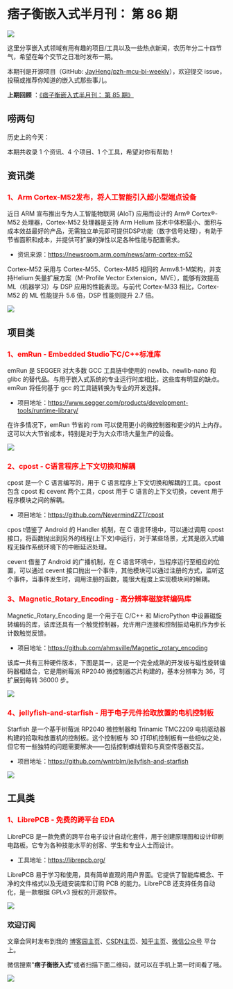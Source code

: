 # 痞子衡嵌入式半月刊： 第 86 期

![](https://raw.githubusercontent.com/JayHeng/pzh-mcu-bi-weekly/master/pics/pzh_mcu_bi_weekly.PNG)

这里分享嵌入式领域有用有趣的项目/工具以及一些热点新闻，农历年分二十四节气，希望在每个交节之日准时发布一期。

本期刊是开源项目（GitHub: [JayHeng/pzh-mcu-bi-weekly](https://github.com/JayHeng/pzh-mcu-bi-weekly)），欢迎提交 issue，投稿或推荐你知道的嵌入式那些事儿。

**上期回顾** ：[《痞子衡嵌入式半月刊： 第 85 期》](https://www.cnblogs.com/henjay724/p/17826449.html)

## 唠两句

历史上的今天：

本期共收录 1 个资讯、4 个项目、1 个工具，希望对你有帮助！

## 资讯类

### <font color="red">1、Arm Cortex-M52发布，将人工智能引入超小型端点设备</font>

近日 ARM 宣布推出专为人工智能物联网 (AIoT) 应用而设计的 Arm® Cortex®-M52 处理器，Cortex-M52 处理器是支持 Arm Helium 技术中体积最小、面积与成本效益最好的产品，无需独立单元即可提供DSP功能（数字信号处理），有助于节省面积和成本，并提供可扩展的弹性以足各种性能与配置需求。

 * 资讯来源：https://newsroom.arm.com/news/arm-cortex-m52

Cortex-M52 采用与 Cortex-M55、Cortex-M85 相同的 Armv8.1-M架构，并支持Helium 矢量扩展方案（M-Profile Vector Extension，MVE），能够有效提高 ML（机器学习）与 DSP 应用的性能表现。与前代 Cortex-M33 相比，Cortex-M52 的 ML 性能提升 5.6 倍，DSP 性能则提升 2.7 倍。

![](https://raw.githubusercontent.com/JayHeng/pzh-mcu-bi-weekly/master/pics/issue-086/cortex-m52.PNG)

## 项目类

### <font color="red">1、emRun - Embedded Studio下C/C++标准库</font>

emRun 是 SEGGER 对大多数 GCC 工具链中使用的 newlib、newlib-nano 和 glibc 的替代品。与用于嵌入式系统的专业运行时库相比，这些库有明显的缺点。emRun 将任何基于 gcc 的工具链转换为专业的开发选择。

 * 项目地址：https://www.segger.com/products/development-tools/runtime-library/

在许多情况下，emRun 节省的 rom 可以使用更小的微控制器和更少的片上内存。这可以大大节省成本，特别是对于为大众市场大量生产的设备。

![](https://raw.githubusercontent.com/JayHeng/pzh-mcu-bi-weekly/master/pics/issue-086/emRun.PNG)

### <font color="red">2、cpost - C语言程序上下文切换和解耦</font>

cpost 是一个 C 语言编写的，用于 C 语言程序上下文切换和解耦的工具。cpost 包含 cpost 和 cevent 两个工具，cpost 用于 C 语言的上下文切换，cevent 用于程序模块之间的解耦。

 * 项目地址：https://github.com/NevermindZZT/cpost

cpos t借鉴了 Android 的 Handler 机制，在 C 语言环境中，可以通过调用 cpost 接口，将函数抛出到另外的线程(上下文)中运行，对于某些场景，尤其是嵌入式编程无操作系统环境下的中断延迟处理。

cevent 借鉴了 Android 的广播机制，在 C 语言环境中，当程序运行至相应的位置，可以通过 cevent 接口抛出一个事件，其他模块可以通过注册的方式，监听这个事件，当事件发生时，调用注册的函数，能很大程度上实现模块间的解耦。 

### <font color="red">3、Magnetic_Rotary_Encoding - 高分辨率磁旋转编码库</font>

Magnetic_Rotary_Encoding 是一个用于在 C/C++ 和 MicroPython 中设置磁旋转编码的库，该库还具有一个触觉控制器，允许用户连接和控制振动电机作为步长计数触觉反馈。

 * 项目地址：https://github.com/ahmsville/Magnetic_rotary_encoding

该库一共有三种硬件版本，下图是其一，这是一个完全成熟的开发板与磁性旋转编码器相结合，它是用树莓派 RP2040 微控制器芯片构建的，基本分辨率为 36，可扩展到每转 36000 步。

![](https://raw.githubusercontent.com/JayHeng/pzh-mcu-bi-weekly/master/pics/issue-086/Magnetic_Rotary_Encoding.PNG)

### <font color="red">4、jellyfish-and-starfish - 用于电子元件拾取放置的电机控制板</font>

Starfish 是一个基于树莓派 RP2040 微控制器和 Trinamic TMC2209 电机驱动器构建的拾取和放置机的控制板。这个控制板与 3D 打印机控制板有一些相似之处，但它有一些独特的问题需要解决——包括控制螺线管和与真空传感器交互。

 * 项目地址：https://github.com/wntrblm/jellyfish-and-starfish

![](https://raw.githubusercontent.com/JayHeng/pzh-mcu-bi-weekly/master/pics/issue-086/starfish.PNG)

## 工具类

### <font color="red">1、LibrePCB - 免费的跨平台 EDA</font>

LibrePCB 是一款免费的跨平台电子设计自动化套件，用于创建原理图和设计印刷电路板。它专为各种技能水平的创客、学生和专业人士而设计。

 * 工具地址：https://librepcb.org/

LibrePCB 易于学习和使用，具有简单直观的用户界面。它提供了智能库概念、干净的文件格式以及无缝安装库和订购 PCB 的能力。LibrePCB 还支持任务自动化，是一款根据 GPLv3 授权的开源软件。  

![](https://raw.githubusercontent.com/JayHeng/pzh-mcu-bi-weekly/master/pics/issue-086/LibrePCB.PNG)

### 欢迎订阅

文章会同时发布到我的 [博客园主页](https://www.cnblogs.com/henjay724/)、[CSDN主页](https://blog.csdn.net/henjay724)、[知乎主页](https://www.zhihu.com/people/henjay724)、[微信公众号](http://weixin.sogou.com/weixin?type=1&query=痞子衡嵌入式) 平台上。

微信搜索"__痞子衡嵌入式__"或者扫描下面二维码，就可以在手机上第一时间看了哦。

![](https://raw.githubusercontent.com/JayHeng/pzhmcu-picture/master/wechat/pzhMcu_qrcode_258x258.jpg)

